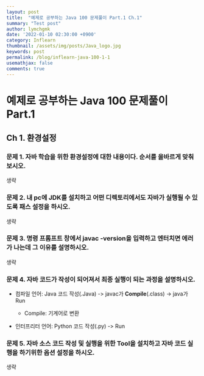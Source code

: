 ```yaml
---
layout: post
title:  "예제로 공부하는 Java 100 문제풀이 Part.1 Ch.1"
summary: "Test post"
author: lymchgmk
date: '2022-01-10 02:30:00 +0900'
category: Inflearn
thumbnail: /assets/img/posts/Java_logo.jpg
keywords: post
permalink: /blog/inflearn-java-100-1-1
usemathjax: false
comments: true
---
```


# 예제로 공부하는 Java 100 문제풀이 Part.1

## Ch 1. 환경설정

### 문제 1. 자바 학습을 위한 환경설정에 대한 내용이다. 순서를 올바르게 맞춰보시오.

생략



### 문제 2. 내 pc에 JDK를 설치하고 어떤 디렉토리에서도 자바가 실행될 수 있도록 패스 설정을 하시오.

생략



### 문제 3. 명령 프롬프트 창에서 javac -version을 입력하고 엔터치면 에러가 나는데 그 이유를 설명하시오.

생략



### 문제 4. 자바 코드가 작성이 되어져서 최종 실행이 되는 과정을 설명하시오.

- 컴파일 언어: Java 코드 작성(.Java) -> javac가 **Compile**(.class) -> java가 Run
  - Compile: 기계어로 변환

- 인터프리터 언어: Python 코드 작성(.py) -> Run



### 문제 5. 자바 소스 코드 작성 및 실행을 위한 Tool을 설치하고 자바 코드 실행을 하기위한 옵션 설정을 하시오.

생략



